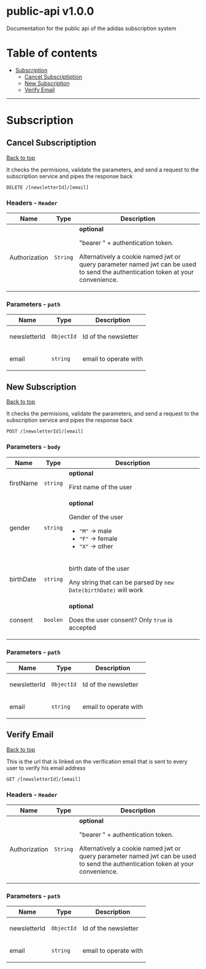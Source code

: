 <a name="top"></a>
# public-api v1.0.0

Documentation for the public api of the adidas subscription system

# Table of contents

- [Subscription](#Subscription)
  - [Cancel Subscriptiption](#Cancel-Subscriptiption)
  - [New Subscription](#New-Subscription)
  - [Verify Email](#Verify-Email)

___


# <a name='Subscription'></a> Subscription

## <a name='Cancel-Subscriptiption'></a> Cancel Subscriptiption
[Back to top](#top)

<p>It checks the permisions, validate the parameters, and send a request to the subscription service and pipes the response back</p>

```
DELETE /[newsletterId]/[email]
```

### Headers - `Header`

| Name    | Type      | Description                          |
|---------|-----------|--------------------------------------|
| Authorization | `String` | **optional**<p>&quot;bearer &quot; + authentication token.</p> <p>Alternatively a cookie named jwt or query parameter named jwt can be used to send the authentication token at your convenience.</p> |

### Parameters - `path`

| Name     | Type       | Description                           |
|----------|------------|---------------------------------------|
| newsletterId | `ObjectId` | <p>Id of the newsletter</p> |
| email | `string` | <p>email to operate with</p> |

## <a name='New-Subscription'></a> New Subscription
[Back to top](#top)

<p>It checks the permisions, validate the parameters, and send a request to the subscription service and pipes the response back</p>

```
POST /[newsletterId]/[email]
```

### Parameters - `body`

| Name     | Type       | Description                           |
|----------|------------|---------------------------------------|
| firstName | `string` | **optional** <p>First name of the user</p> |
| gender | `string` | **optional** <p>Gender of the user</p> <ul> <li><code>&quot;M&quot;</code> -&gt; male</li> <li><code>&quot;F&quot;</code> -&gt; female</li> <li><code>&quot;X&quot;</code> -&gt; other</li> </ul> |
| birthDate | `string` | <p>birth date of the user</p> <p>Any string that can be parsed by <code>new Date(birthDate)</code> will work</p> |
| consent | `boolen` | **optional** <p>Does the user consent? Only <code>true</code> is accepted</p> |

### Parameters - `path`

| Name     | Type       | Description                           |
|----------|------------|---------------------------------------|
| newsletterId | `ObjectId` | <p>Id of the newsletter</p> |
| email | `string` | <p>email to operate with</p> |

## <a name='Verify-Email'></a> Verify Email
[Back to top](#top)

<p>This is the url that is linked on the verification email that is sent to every user to verify his email address</p>

```
GET /[newsletterId]/[email]
```

### Headers - `Header`

| Name    | Type      | Description                          |
|---------|-----------|--------------------------------------|
| Authorization | `String` | **optional**<p>&quot;bearer &quot; + authentication token.</p> <p>Alternatively a cookie named jwt or query parameter named jwt can be used to send the authentication token at your convenience.</p> |

### Parameters - `path`

| Name     | Type       | Description                           |
|----------|------------|---------------------------------------|
| newsletterId | `ObjectId` | <p>Id of the newsletter</p> |
| email | `string` | <p>email to operate with</p> |

